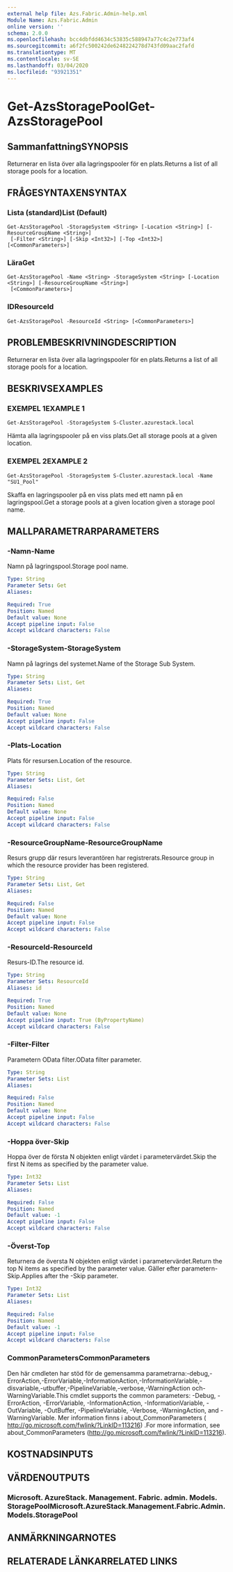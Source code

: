 ```yaml
---
external help file: Azs.Fabric.Admin-help.xml
Module Name: Azs.Fabric.Admin
online version: ''
schema: 2.0.0
ms.openlocfilehash: bcc4dbfdd4634c53835c588947a77c4c2e773af4
ms.sourcegitcommit: a6f2fc500242de6248224278d743fd09aac2fafd
ms.translationtype: MT
ms.contentlocale: sv-SE
ms.lasthandoff: 03/04/2020
ms.locfileid: "93921351"
---
```

# <span data-ttu-id="42174-101">Get-AzsStoragePool</span><span class="sxs-lookup"><span data-stu-id="42174-101">Get-AzsStoragePool</span></span>

## <span data-ttu-id="42174-102">Sammanfattning</span><span class="sxs-lookup"><span data-stu-id="42174-102">SYNOPSIS</span></span>
<span data-ttu-id="42174-103">Returnerar en lista över alla lagringspooler för en plats.</span><span class="sxs-lookup"><span data-stu-id="42174-103">Returns a list of all storage pools for a location.</span></span>

## <span data-ttu-id="42174-104">FRÅGESYNTAXEN</span><span class="sxs-lookup"><span data-stu-id="42174-104">SYNTAX</span></span>

### <span data-ttu-id="42174-105">Lista (standard)</span><span class="sxs-lookup"><span data-stu-id="42174-105">List (Default)</span></span>
```
Get-AzsStoragePool -StorageSystem <String> [-Location <String>] [-ResourceGroupName <String>]
 [-Filter <String>] [-Skip <Int32>] [-Top <Int32>] [<CommonParameters>]
```

### <span data-ttu-id="42174-106">Lära</span><span class="sxs-lookup"><span data-stu-id="42174-106">Get</span></span>
```
Get-AzsStoragePool -Name <String> -StorageSystem <String> [-Location <String>] [-ResourceGroupName <String>]
 [<CommonParameters>]
```

### <span data-ttu-id="42174-107">ID</span><span class="sxs-lookup"><span data-stu-id="42174-107">ResourceId</span></span>
```
Get-AzsStoragePool -ResourceId <String> [<CommonParameters>]
```

## <span data-ttu-id="42174-108">PROBLEMBESKRIVNING</span><span class="sxs-lookup"><span data-stu-id="42174-108">DESCRIPTION</span></span>
<span data-ttu-id="42174-109">Returnerar en lista över alla lagringspooler för en plats.</span><span class="sxs-lookup"><span data-stu-id="42174-109">Returns a list of all storage pools for a location.</span></span>

## <span data-ttu-id="42174-110">BESKRIVS</span><span class="sxs-lookup"><span data-stu-id="42174-110">EXAMPLES</span></span>

### <span data-ttu-id="42174-111">EXEMPEL 1</span><span class="sxs-lookup"><span data-stu-id="42174-111">EXAMPLE 1</span></span>
```
Get-AzsStoragePool -StorageSystem S-Cluster.azurestack.local
```

<span data-ttu-id="42174-112">Hämta alla lagringspooler på en viss plats.</span><span class="sxs-lookup"><span data-stu-id="42174-112">Get all storage pools at a given location.</span></span>

### <span data-ttu-id="42174-113">EXEMPEL 2</span><span class="sxs-lookup"><span data-stu-id="42174-113">EXAMPLE 2</span></span>
```
Get-AzsStoragePool -StorageSystem S-Cluster.azurestack.local -Name "SU1_Pool"
```

<span data-ttu-id="42174-114">Skaffa en lagringspooler på en viss plats med ett namn på en lagringspool.</span><span class="sxs-lookup"><span data-stu-id="42174-114">Get a storage pools at a given location given a storage pool name.</span></span>

## <span data-ttu-id="42174-115">MALLPARAMETRAR</span><span class="sxs-lookup"><span data-stu-id="42174-115">PARAMETERS</span></span>

### <span data-ttu-id="42174-116">-Namn</span><span class="sxs-lookup"><span data-stu-id="42174-116">-Name</span></span>
<span data-ttu-id="42174-117">Namn på lagringspool.</span><span class="sxs-lookup"><span data-stu-id="42174-117">Storage pool name.</span></span>

```yaml
Type: String
Parameter Sets: Get
Aliases:

Required: True
Position: Named
Default value: None
Accept pipeline input: False
Accept wildcard characters: False
```

### <span data-ttu-id="42174-118">-StorageSystem</span><span class="sxs-lookup"><span data-stu-id="42174-118">-StorageSystem</span></span>
<span data-ttu-id="42174-119">Namn på lagrings del systemet.</span><span class="sxs-lookup"><span data-stu-id="42174-119">Name of the Storage Sub System.</span></span>

```yaml
Type: String
Parameter Sets: List, Get
Aliases:

Required: True
Position: Named
Default value: None
Accept pipeline input: False
Accept wildcard characters: False
```

### <span data-ttu-id="42174-120">-Plats</span><span class="sxs-lookup"><span data-stu-id="42174-120">-Location</span></span>
<span data-ttu-id="42174-121">Plats för resursen.</span><span class="sxs-lookup"><span data-stu-id="42174-121">Location of the resource.</span></span>

```yaml
Type: String
Parameter Sets: List, Get
Aliases:

Required: False
Position: Named
Default value: None
Accept pipeline input: False
Accept wildcard characters: False
```

### <span data-ttu-id="42174-122">-ResourceGroupName</span><span class="sxs-lookup"><span data-stu-id="42174-122">-ResourceGroupName</span></span>
<span data-ttu-id="42174-123">Resurs grupp där resurs leverantören har registrerats.</span><span class="sxs-lookup"><span data-stu-id="42174-123">Resource group in which the resource provider has been registered.</span></span>

```yaml
Type: String
Parameter Sets: List, Get
Aliases:

Required: False
Position: Named
Default value: None
Accept pipeline input: False
Accept wildcard characters: False
```

### <span data-ttu-id="42174-124">-ResourceId</span><span class="sxs-lookup"><span data-stu-id="42174-124">-ResourceId</span></span>
<span data-ttu-id="42174-125">Resurs-ID.</span><span class="sxs-lookup"><span data-stu-id="42174-125">The resource id.</span></span>

```yaml
Type: String
Parameter Sets: ResourceId
Aliases: id

Required: True
Position: Named
Default value: None
Accept pipeline input: True (ByPropertyName)
Accept wildcard characters: False
```

### <span data-ttu-id="42174-126">-Filter</span><span class="sxs-lookup"><span data-stu-id="42174-126">-Filter</span></span>
<span data-ttu-id="42174-127">Parametern OData filter.</span><span class="sxs-lookup"><span data-stu-id="42174-127">OData filter parameter.</span></span>

```yaml
Type: String
Parameter Sets: List
Aliases:

Required: False
Position: Named
Default value: None
Accept pipeline input: False
Accept wildcard characters: False
```

### <span data-ttu-id="42174-128">-Hoppa över</span><span class="sxs-lookup"><span data-stu-id="42174-128">-Skip</span></span>
<span data-ttu-id="42174-129">Hoppa över de första N objekten enligt värdet i parametervärdet.</span><span class="sxs-lookup"><span data-stu-id="42174-129">Skip the first N items as specified by the parameter value.</span></span>

```yaml
Type: Int32
Parameter Sets: List
Aliases:

Required: False
Position: Named
Default value: -1
Accept pipeline input: False
Accept wildcard characters: False
```

### <span data-ttu-id="42174-130">-Överst</span><span class="sxs-lookup"><span data-stu-id="42174-130">-Top</span></span>
<span data-ttu-id="42174-131">Returnera de översta N objekten enligt värdet i parametervärdet.</span><span class="sxs-lookup"><span data-stu-id="42174-131">Return the top N items as specified by the parameter value.</span></span>
<span data-ttu-id="42174-132">Gäller efter parametern-Skip.</span><span class="sxs-lookup"><span data-stu-id="42174-132">Applies after the -Skip parameter.</span></span>

```yaml
Type: Int32
Parameter Sets: List
Aliases:

Required: False
Position: Named
Default value: -1
Accept pipeline input: False
Accept wildcard characters: False
```

### <span data-ttu-id="42174-133">CommonParameters</span><span class="sxs-lookup"><span data-stu-id="42174-133">CommonParameters</span></span>
<span data-ttu-id="42174-134">Den här cmdleten har stöd för de gemensamma parametrarna:-debug,-ErrorAction,-ErrorVariable,-InformationAction,-InformationVariable,-disvariable,-utbuffer,-PipelineVariable,-verbose,-WarningAction och-WarningVariable.</span><span class="sxs-lookup"><span data-stu-id="42174-134">This cmdlet supports the common parameters: -Debug, -ErrorAction, -ErrorVariable, -InformationAction, -InformationVariable, -OutVariable, -OutBuffer, -PipelineVariable, -Verbose, -WarningAction, and -WarningVariable.</span></span> <span data-ttu-id="42174-135">Mer information finns i about_CommonParameters ( http://go.microsoft.com/fwlink/?LinkID=113216) .</span><span class="sxs-lookup"><span data-stu-id="42174-135">For more information, see about_CommonParameters (http://go.microsoft.com/fwlink/?LinkID=113216).</span></span>

## <span data-ttu-id="42174-136">KOSTNADS</span><span class="sxs-lookup"><span data-stu-id="42174-136">INPUTS</span></span>

## <span data-ttu-id="42174-137">VÄRDEN</span><span class="sxs-lookup"><span data-stu-id="42174-137">OUTPUTS</span></span>

### <span data-ttu-id="42174-138">Microsoft. AzureStack. Management. Fabric. admin. Models. StoragePool</span><span class="sxs-lookup"><span data-stu-id="42174-138">Microsoft.AzureStack.Management.Fabric.Admin.Models.StoragePool</span></span>

## <span data-ttu-id="42174-139">ANMÄRKNINGAR</span><span class="sxs-lookup"><span data-stu-id="42174-139">NOTES</span></span>

## <span data-ttu-id="42174-140">RELATERADE LÄNKAR</span><span class="sxs-lookup"><span data-stu-id="42174-140">RELATED LINKS</span></span>
